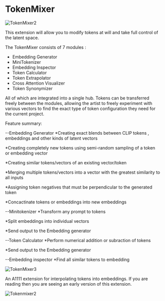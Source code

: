 # TokenMixer
![TokenMixer2](https://github.com/Nekos4Lyfe/TokenMixer/assets/130230016/0285fba9-78d6-49fb-981b-92084786aa51)

This extension will allow you to modify tokens at will and take full control of the latent space. 

The TokenMixer consists of 7 modules : 
 - Embedding Generator
 - MiniTokenizer
 - Embedding Inspector
 - Token Calculator
 - Token Extrapolator
 - Cross Attention Visualizer
 - Token Synonymizer
 
All of which are integrated into a single hub. Tokens can be transferred freely between the modules, allowing the artist to freely experiment with various vectors to find the exact type of token configuration they need for the current project. 

Feature summary:

--Embedding Generator
*Creating exact blends between CLIP tokens , embeddings and other kinds of latent vectors

*Creating completely new tokens using semi-random sampling of a token or embedding vector

*Creating similar tokens/vectors of an existing vector/token

*Merging multiple tokens/vectors into a vector with the greatest similarity to all inputs

*Assigning token negatives that must be perpendicular to the generated token

*Concactinate tokens or embeddings into new embeddings

--Minitokenizer
*Transform any prompt to tokens

*Split embeddings into individual vectors

*Send output to the Embedding generator

--Token Calculator
*Perform numerical addition or subraction of tokens

*Send output to the Embedding generator

--Embedding inspector
*Find all similar tokens to embedding


![TokenMixer3](https://github.com/Nekos4Lyfe/TokenMixer/assets/130230016/48b1b3e7-d2f3-40c4-81c6-d282326df130)

An A1111 extension for interpolating tokens into embeddings. 
If you are reading then you are seeing an early version of this extension. 


![Tokenmixer2](https://github.com/Nekos4Lyfe/TokenMixer/assets/130230016/acd006f2-3e5a-4f2e-af1e-3f6d7e834385)





